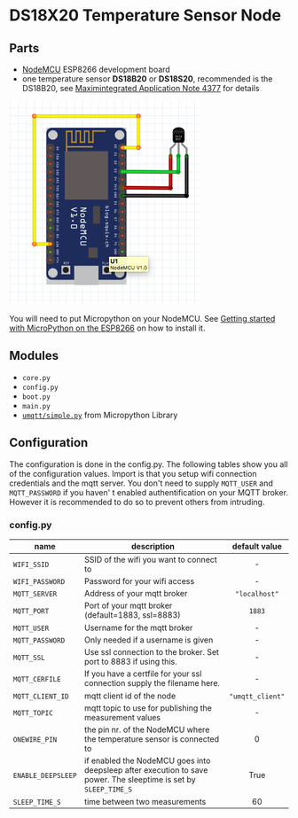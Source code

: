 # DS18X20 Temperature Sensor Node

## Parts

* [NodeMCU][2] ESP8266 development board
* one temperature sensor **DS18B20** or **DS18S20**, recommended is the DS18B20,
see [Maximintegrated Application Note 4377][1] for details

![Schematic][0]

You will need to put Micropython on your NodeMCU. See [Getting started with
MicroPython on the ESP8266][3] on how to install it.

## Modules

* ``core.py``
* ``config.py``
* ``boot.py``
* ``main.py``
* [``umqtt/simple.py``][4] from Micropython Library

## Configuration

The configuration is done in the config.py. The following tables show you all of
the configuration values. Import is that you setup wifi connection credentials
and the mqtt server. You don't need to supply ``MQTT_USER`` and
``MQTT_PASSWORD`` if you haven' t enabled authentification on your MQTT broker.
However it is recommended to do so to prevent others from intruding.

### config.py

| name                  | description                                                                 | default value        |
| --------------------- | --------------------------------------------------------------------------- |:--------------------:|
| ``WIFI_SSID``         | SSID of the wifi you want to connect to                                     | -                    |
| ``WIFI_PASSWORD``     | Password for your wifi access                                               | -                    |
| ``MQTT_SERVER``       | Address of your mqtt broker                                                 | ``"localhost"``      |
| ``MQTT_PORT``         | Port of your mqtt broker (default=1883, ssl=8883)                           | ``1883``             |
| ``MQTT_USER``         | Username for the mqtt broker                                                | -                    |
| ``MQTT_PASSWORD``     | Only needed if a username is given                                          | -                    |
| ``MQTT_SSL``          | Use ssl connection to the broker. Set port to 8883 if using this.           | -                    |
| ``MQTT_CERFILE``      | If you have a certfile for your ssl connection supply the filename here.    | -                    |
| ``MQTT_CLIENT_ID``    | mqtt client id of the node                                                  | ``"umqtt_client"``   |
| ``MQTT_TOPIC``        | mqtt topic to use for publishing the measurement values                     | -                    |
| ``ONEWIRE_PIN``       | the pin nr. of the NodeMCU where the temperature sensor is connected to     | 0                    |
| ``ENABLE_DEEPSLEEP``  | if enabled the NodeMCU goes into deepsleep after execution to save power. The sleeptime is set by ``SLEEP_TIME_S``| True |
| ``SLEEP_TIME_S``      | time between two measurements                                               | 60                   |

[0]: schematic.png
[1]: https://www.maximintegrated.com/en/app-notes/index.mvp/id/4377
[2]: http://nodemcu.com/index_en.html
[3]: https://docs.micropython.org/en/latest/esp8266/esp8266/tutorial/intro.html
[4]: https://github.com/micropython/micropython-lib/blob/master/umqtt.simple/umqtt/simple.py